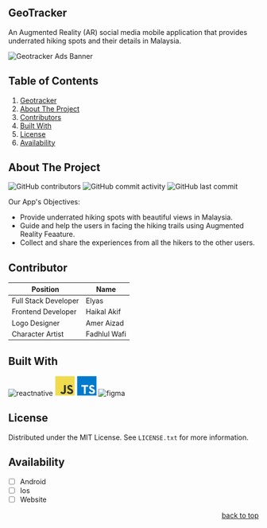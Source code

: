 ## GeoTracker
An Augmented Reality (AR) social media mobile application that provides underrated hiking spots and their details in Malaysia.

![Geotracker Ads Banner](https://user-images.githubusercontent.com/92365722/202911949-39c3dc1d-8d56-4228-bda4-7b9a58d919f6.png)

## Table of Contents

  <ol>
    <li><a href="#Geotracker">Geotracker</a></li>
    <li><a href="#about-the-project">About The Project</a></li>
    <li><a href="#contributor">Contributors</a></li>
    <li><a href="#built-with">Built With</a></li>
    <li><a href="#license">License</a></li>
    <li><a href="#availability">Availability</a></li>
  </ol>


## About The Project

![GitHub contributors](https://img.shields.io/github/contributors/HaikalAkif/Geotracker)
![GitHub commit activity](https://img.shields.io/github/commit-activity/w/HaikalAkif/Geotracker)
![GitHub last commit](https://img.shields.io/github/last-commit/HaikalAkif/Geotracker)

Our App's Objectives:
* Provide underrated hiking spots with beautiful views in Malaysia.
* Guide and help the users in facing the hiking trails using Augmented Reality Feaature.
* Collect and share the experiences from all the hikers to the other users.

## Contributor

| Position               | Name         |
|------------------------|--------------|
| Full Stack Developer   | Elyas        |
| Frontend Developer     | Haikal Akif  |
| Logo Designer          | Amer Aizad   |
| Character Artist       | Fadhlul Wafi |

## Built With

<img src="https://reactnative.dev/img/header_logo.svg" alt="reactnative" width="40" height="40"/> <img src="https://raw.githubusercontent.com/devicons/devicon/master/icons/javascript/javascript-original.svg" alt="javascript" width="40" height="40"/> <img src="https://raw.githubusercontent.com/devicons/devicon/master/icons/typescript/typescript-original.svg" alt="typescript" width="40" height="40"/> <img src="https://www.vectorlogo.zone/logos/figma/figma-icon.svg" alt="figma" width="40" height="40"/>

## License

Distributed under the MIT License. See `LICENSE.txt` for more information.

## Availability

- [ ] Android
- [ ] Ios
- [ ] Website

<p align="right"><a href="#Geotracker">back to top</a></p>

